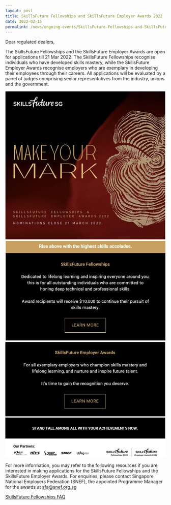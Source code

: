 ```yaml
---
layout: post
title: SkillsFuture Fellowships and SkillsFuture Employer Awards 2022
date: 2022-02-15
permalink: /news/ongoing-events/SkillsFuture-Fellowships-and-SkillsFuture-Employer-Awards-2022/
---
```

Dear regulated dealers,
 
The SkillsFuture Fellowships and the SkillsFuture Employer Awards are open for applications till 21 Mar 2022. The SkillsFuture Fellowships recognise individuals who have developed skills mastery, while the SkillsFuture Employer Awards recognise employers who are exemplary in developing their employees through their careers. All applications will be evaluated by a panel of judges comprising senior representatives from the industry, unions and the government.

<a href="http://skillsfuture.gov.sg/sfea" target="_blank"><img src="/images/SSG1.png"></a>
<a href="https://www.skillsfuture.gov.sg/sfea#utm_source=partners&utm_medium=EDM_English&utm_campaign=SFEA2022&utm_term=Fellowships" target="_blank"><img src="/images/SSG2.jpg"></a>
<a href="https://www.skillsfuture.gov.sg/sfea#utm_source=partners&utm_medium=EDM_English&utm_campaign=SFEA2022&utm_term=Employer_awards" target="_blank"><img src="/images/SSG3.jpg"></a>
<img src="/images/SSG4.jpg">

For more information, you may refer to the following resources if you are interested in making applications for 
the SkillsFuture Fellowships and the SkillsFuture Employer Awards. For enquiries, please contact Singapore National Employers Federation (SNEF), the appointed Programme Manager for the awards at <a href="mailto:sfa@snef.org.sg">sfa@snef.org.sg</a>

<div class="center-btn"><a href="/image/SkillsFuture_Fellowships_FAQ_2022.pdf" target="_blank" class="red-btn">SkillsFuture Fellowships FAQ</a>
